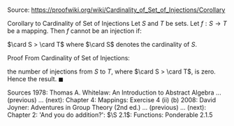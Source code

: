# 

Source: https://proofwiki.org/wiki/Cardinality_of_Set_of_Injections/Corollary

Corollary to Cardinality of Set of Injections
Let $S$ and $T$ be sets.
Let $f: S \to T$ be a mapping.
Then $f$ cannot be an injection if:

$\card S > \card T$
where $\card S$ denotes the cardinality of $S$.


Proof
From Cardinality of Set of Injections:

the number of injections from $S$ to $T$, where $\card S > \card T$, is zero.
Hence the result.
$\blacksquare$


Sources
1978: Thomas A. Whitelaw: An Introduction to Abstract Algebra ... (previous) ... (next): Chapter $4$: Mappings: Exercise $4 \ \text{(ii) (b)}$
2008: David Joyner: Adventures in Group Theory (2nd ed.) ... (previous) ... (next): Chapter $2$: 'And you do addition?': $\S 2.1$: Functions: Ponderable $2.1.5$




